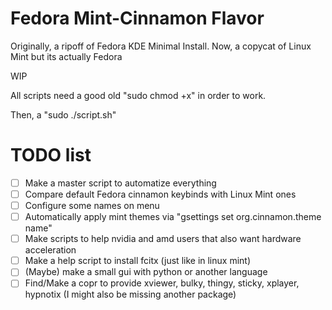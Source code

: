 # Fedora Mint-Cinnamon Flavor 
Originally, a ripoff of Fedora KDE Minimal Install. Now, a copycat of Linux Mint but its actually Fedora

WIP

All scripts need a good old "sudo chmod +x" in order to work.

Then, a "sudo ./script.sh"

# TODO list
- [ ] Make a master script to automatize everything
- [ ] Compare default Fedora cinnamon keybinds with Linux Mint ones
- [ ] Configure some names on menu
- [ ] Automatically apply mint themes via "gsettings set org.cinnamon.theme name"
- [ ] Make scripts to help nvidia and amd users that also want hardware acceleration
- [ ] Make a help script to install fcitx (just like in linux mint)
- [ ] (Maybe) make a small gui with python or another language
- [ ] Find/Make a copr to provide xviewer, bulky, thingy, sticky, xplayer, hypnotix (I might also be missing another package)
